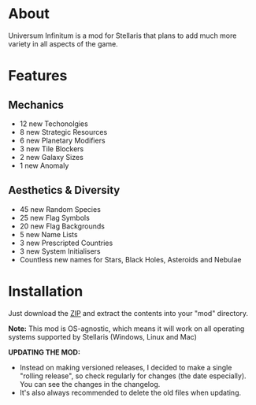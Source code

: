 # About

Universum Infinitum is a mod for Stellaris that plans to add much more variety in all aspects of the game.

# Features

## Mechanics

 - 12 new Techonolgies
 - 8 new Strategic Resources
 - 6 new Planetary Modifiers
 - 3 new Tile Blockers
 - 2 new Galaxy Sizes
 - 1 new Anomaly

## Aesthetics & Diversity

 - 45 new Random Species
 - 25 new Flag Symbols
 - 20 new Flag Backgrounds
 - 5 new Name Lists
 - 3 new Prescripted Countries
 - 3 new System Initialisers
 - Countless new names for Stars, Black Holes, Asteroids and Nebulae

# Installation

Just download the [ZIP](https://github.com/HoratiuMl/Stellaris-UniversumInfinitum/archive/master.zip) and extract the contents into your "mod" directory.

**Note:** This mod is OS-agnostic, which means it will work on all operating systems supported by Stellaris (Windows, Linux and Mac)

**UPDATING THE MOD:**
- Instead on making versioned releases, I decided to make a single "rolling release", so check regularly for changes (the date especially).
You can see the changes in the changelog.
- It's also always recommended to delete the old files when updating.
